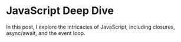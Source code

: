 # JavaScript Deep Dive

In this post, I explore the intricacies of JavaScript, including closures, async/await, and the event loop.
